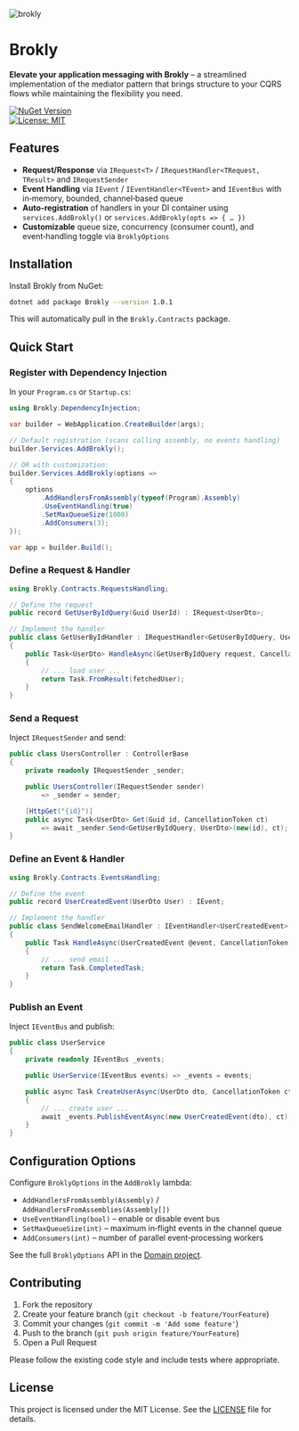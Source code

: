 
![brokly](https://github.com/user-attachments/assets/a9261337-73b3-431c-b55a-cfa40335ab3d)



# Brokly

**Elevate your application messaging with Brokly** – a streamlined implementation of the mediator pattern that brings structure to your CQRS flows while maintaining the flexibility you need.

[![NuGet Version](https://img.shields.io/nuget/v/Brokly.svg)](https://www.nuget.org/packages/Brokly)  
[![License: MIT](https://img.shields.io/badge/License-MIT-blue.svg)](LICENSE)

## Features

- **Request/Response** via `IRequest<T>` / `IRequestHandler<TRequest, TResult>` and `IRequestSender`  
- **Event Handling** via `IEvent` / `IEventHandler<TEvent>` and `IEventBus` with in‑memory, bounded, channel‑based queue  
- **Auto‑registration** of handlers in your DI container using `services.AddBrokly()` or `services.AddBrokly(opts => { … })`
- **Customizable** queue size, concurrency (consumer count), and event‑handling toggle via `BroklyOptions`

## Installation

Install Brokly from NuGet:

```bash
dotnet add package Brokly --version 1.0.1
```

This will automatically pull in the `Brokly.Contracts` package.

## Quick Start

### Register with Dependency Injection

In your `Program.cs` or `Startup.cs`:

```csharp
using Brokly.DependencyInjection;

var builder = WebApplication.CreateBuilder(args);

// Default registration (scans calling assembly, no events handling)
builder.Services.AddBrokly();

// OR with customization:
builder.Services.AddBrokly(options =>
{
    options
        .AddHandlersFromAssembly(typeof(Program).Assembly)
        .UseEventHandling(true)
        .SetMaxQueueSize(1000)
        .AddConsumers(3);
});

var app = builder.Build();
```

### Define a Request & Handler

```csharp
using Brokly.Contracts.RequestsHandling;

// Define the request
public record GetUserByIdQuery(Guid UserId) : IRequest<UserDto>;

// Implement the handler
public class GetUserByIdHandler : IRequestHandler<GetUserByIdQuery, UserDto>
{
    public Task<UserDto> HandleAsync(GetUserByIdQuery request, CancellationToken ct)
    {
        // ... load user ...
        return Task.FromResult(fetchedUser);
    }
}
```

### Send a Request

Inject `IRequestSender` and send:

```csharp
public class UsersController : ControllerBase
{
    private readonly IRequestSender _sender;

    public UsersController(IRequestSender sender)
        => _sender = sender;

    [HttpGet("{id}")]
    public async Task<UserDto> Get(Guid id, CancellationToken ct)
        => await _sender.Send<GetUserByIdQuery, UserDto>(new(id), ct);
}
```

### Define an Event & Handler

```csharp
using Brokly.Contracts.EventsHandling;

// Define the event
public record UserCreatedEvent(UserDto User) : IEvent;

// Implement the handler
public class SendWelcomeEmailHandler : IEventHandler<UserCreatedEvent>
{
    public Task HandleAsync(UserCreatedEvent @event, CancellationToken ct)
    {
        // ... send email ...
        return Task.CompletedTask;
    }
}
```

### Publish an Event

Inject `IEventBus` and publish:

```csharp
public class UserService
{
    private readonly IEventBus _events;

    public UserService(IEventBus events) => _events = events;

    public async Task CreateUserAsync(UserDto dto, CancellationToken ct)
    {
        // ... create user ...
        await _events.PublishEventAsync(new UserCreatedEvent(dto), ct);
    }
}
```

## Configuration Options

Configure `BroklyOptions` in the `AddBrokly` lambda:

- `AddHandlersFromAssembly(Assembly)` / `AddHandlersFromAssemblies(Assembly[])`  
- `UseEventHandling(bool)` – enable or disable event bus  
- `SetMaxQueueSize(int)` – maximum in‑flight events in the channel queue  
- `AddConsumers(int)` – number of parallel event‑processing workers  

See the full `BroklyOptions` API in the [Domain project](https://github.com/fpmovec/Brokly/tree/main/Brokly/Domain).

## Contributing

1. Fork the repository  
2. Create your feature branch (`git checkout -b feature/YourFeature`)  
3. Commit your changes (`git commit -m 'Add some feature'`)  
4. Push to the branch (`git push origin feature/YourFeature`)  
5. Open a Pull Request  

Please follow the existing code style and include tests where appropriate.

## License

This project is licensed under the MIT License. See the [LICENSE](LICENSE) file for details.
